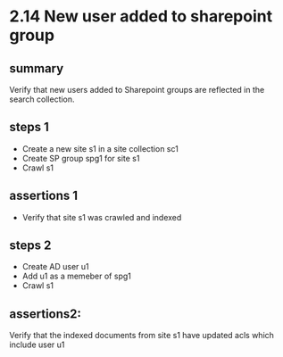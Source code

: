 # 2.14 New user added to sharepoint group

## summary

Verify that new users added to Sharepoint groups are reflected in the search collection.

## steps 1

* Create a new site s1 in a site collection sc1
* Create SP group spg1 for site s1
* Crawl s1 

## assertions 1

* Verify that site s1 was crawled and indexed

## steps 2

* Create AD user u1
* Add u1 as a memeber of spg1 
* Crawl s1

## assertions2: 

Verify that the indexed documents from site s1 have updated acls which include user u1
